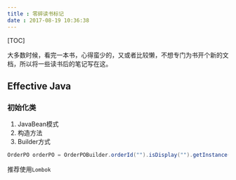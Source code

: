 ```yaml
---
title : 零碎读书标记
date : 2017-08-19 10:36:38
---
```


[TOC]

大多数时候，看完一本书，心得蛮少的，又或者比较懒，不想专门为书开个新的文档，所以将一些读书后的笔记写在这。

## Effective Java

### 初始化类

1. JavaBean模式
2. 构造方法
3. Builder方式

```java
OrderPO orderPO = OrderPOBuilder.orderId("").isDisplay("").getInstance();
```

推荐使用`Lombok`
